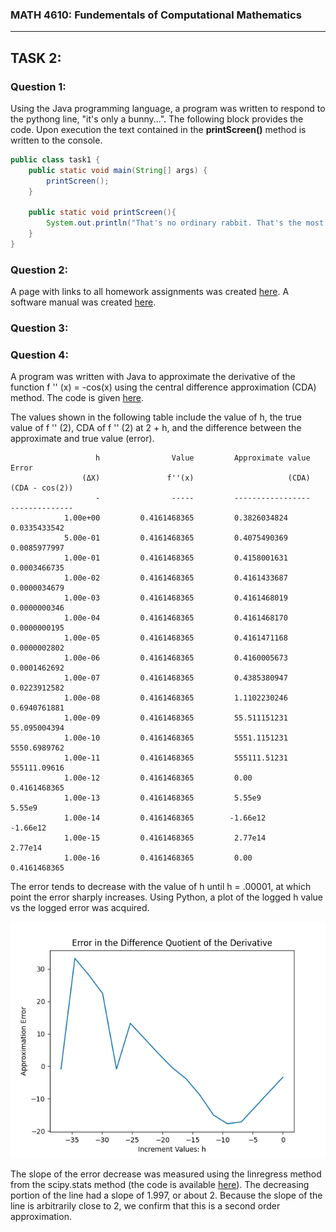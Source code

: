 ### MATH 4610: Fundementals of Computational Mathematics 
***

## TASK 2:

### Question 1:

Using the Java programming language, a program was written to respond to the pythong line, "it's only a bunny...". The following block provides the code. Upon execution the text contained in the **printScreen()** method is written to the console.


```java
public class task1 {
    public static void main(String[] args) {
        printScreen();
    }

    public static void printScreen(){
        System.out.println("That's no ordinary rabbit. That's the most foul, cruel, and bad-tempered rodent you ever set eyes on.");
    }
}
```

### Question 2:

A page with links to all homework assignments was created [here](homework_assigments.md). A software manual was created [here](). 

### Question 3:


### Question 4:

A program was written with Java to approximate the derivative of the function f '' (x) = -cos(x) using the central 
difference approximation (CDA) method. The code is given [here](code/task2/approximator.java).



The values shown in the following table include the value of h,
the true value of f '' (2), CDA of f '' (2) at 2 + h, and the difference
between the approximate and true value (error). 

```
                   h                Value         Approximate value                Error
                (ΔX)               f''(x)                     (CDA)       (CDA - cos(2))
                   -                -----         -----------------       --------------
            1.00e+00         0.4161468365         0.3826034824         0.0335433542
            5.00e-01         0.4161468365         0.4075490369         0.0085977997
            1.00e-01         0.4161468365         0.4158001631         0.0003466735
            1.00e-02         0.4161468365         0.4161433687         0.0000034679
            1.00e-03         0.4161468365         0.4161468019         0.0000000346
            1.00e-04         0.4161468365         0.4161468170         0.0000000195
            1.00e-05         0.4161468365         0.4161471168         0.0000002802
            1.00e-06         0.4161468365         0.4160005673         0.0001462692
            1.00e-07         0.4161468365         0.4385380947         0.0223912582
            1.00e-08         0.4161468365         1.1102230246         0.6940761881
            1.00e-09         0.4161468365         55.511151231         55.095004394
            1.00e-10         0.4161468365         5551.1151231         5550.6989762
            1.00e-11         0.4161468365         555111.51231         555111.09616
            1.00e-12         0.4161468365         0.00                 0.4161468365
            1.00e-13         0.4161468365         5.55e9               5.55e9
            1.00e-14         0.4161468365        -1.66e12             -1.66e12
            1.00e-15         0.4161468365         2.77e14              2.77e14
            1.00e-16         0.4161468365         0.00                 0.4161468365
```
The error tends to decrease with the value of h until h = .00001, at which point the error sharply increases. 
Using Python, a plot of the logged h value vs the logged error was acquired. 

![alt text](images/task2/plot1.png)

The slope of the error decrease was measured using the linregress method from the scipy.stats method (the code is available [here](code/task2/plot.py)). The decreasing portion of the line had a slope of 1.997, or about 2. Because the slope of the line is arbitrarily close to 2, we confirm that this is a second order approximation.

